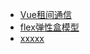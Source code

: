 + [Vue租间通信](/vue/vue-communication.html)
+ [flex弹性盒模型](/html/flexbox.html)
+ [xxxxx](/html/mianshi.html)
